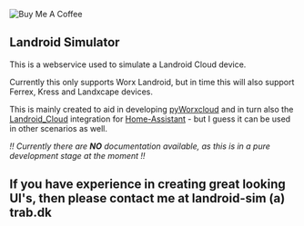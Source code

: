 ![Buy Me A Coffee](https://www.buymeacoffee.com/assets/img/custom_images/orange_img.png)

## **Landroid Simulator**

This is a webservice used to simulate a Landroid Cloud device.

Currently this only supports Worx Landroid, but in time this will also support Ferrex, Kress and Landxcape devices.

This is mainly created to aid in developing [pyWorxcloud](https://pypi.org/project/pyworxcloud/) and in turn also the [Landroid\_Cloud](https://github.com/MTrab/landroid_cloud) integration for [Home-Assistant](https://home-assistant.io) - but I guess it can be used in other scenarios as well.

_!! Currently there are **NO** documentation available, as this is in a pure development stage at the moment !!_

## If you have experience in creating great looking UI's, then please contact me at **landroid-sim (a) trab.dk**